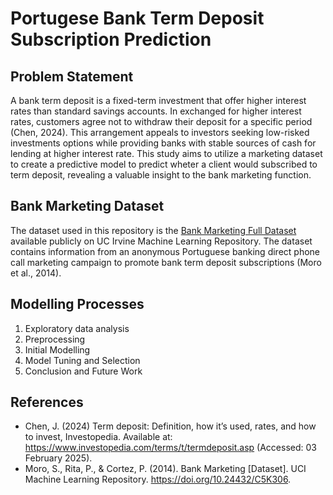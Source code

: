 # Portugese Bank Term Deposit Subscription Prediction
## Problem Statement
A bank term deposit is a fixed-term investment that offer higher interest rates than standard savings accounts. In exchanged for higher interest rates, customers agree not to withdraw their deposit for a specific period (Chen, 2024). This arrangement appeals to investors seeking low-risked investments options while providing banks with stable sources of cash for lending at higher interest rate. This study aims to utilize a marketing dataset to create a predictive model to predict wheter a client would subscribed to term deposit, revealing a valuable insight to the bank marketing function.

## Bank Marketing Dataset
The dataset used in this repository is the [Bank Marketing Full Dataset](https://archive.ics.uci.edu/dataset/222/bank+marketing) 
available publicly on UC Irvine Machine Learning Repository. The dataset contains information from an anonymous Portuguese banking direct phone call marketing campaign to promote bank term deposit subscriptions (Moro et al., 2014).

## Modelling Processes
1. Exploratory data analysis
2. Preprocessing
3. Initial Modelling
4. Model Tuning and Selection
5. Conclusion and Future Work

## References
- Chen, J. (2024) Term deposit: Definition, how it’s used, rates, and how to invest, Investopedia. Available at: https://www.investopedia.com/terms/t/termdeposit.asp (Accessed: 03 February 2025). 
- Moro, S., Rita, P., & Cortez, P. (2014). Bank Marketing [Dataset]. UCI Machine Learning Repository. https://doi.org/10.24432/C5K306.

